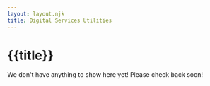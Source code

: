```yaml
---
layout: layout.njk
title: Digital Services Utilities
---
```


# {{title}}

We don't have anything to show here yet! Please check back soon!